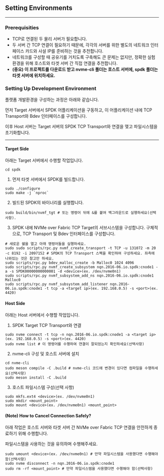 ## Setting Environments

---

### Prerequisities
- TCP로 연결된 두 물리 서버가 필요합니다.
- 두 서버 간 TCP 연결이 필요하기 때문에, 각각의 서버를 위한 별도의 네트워크 인터페이스 카드와 사설 IP를 준비하는 것을 추천합니다.
- 네트워크를 구성할 때 공유기를 거치도록 구축해도 큰 문제는 없지만, 정확한 실험 환경을 위해 호스트와 타겟 서버 간 직접 연결을 추천합니다.
- **(중요) 이 프로젝트를 다운로드 받고 nvme-cli 폴더는 호스트 서버에, spdk 폴더는 타겟 서버에 위치하세요.**

### Setting Up Development Environment

플랫폼 개발환경을 구성하는 과정은 아래와 같습니다.

먼저 Target 서버에서 SPDK 어플리케이션을 구동하고, 이 어플리케이션 내에 TCP Transport와 Bdev 인터페이스를 구성합니다.

이후 Host 서버는 Target 서버의 SPDK TCP Transport와 연결을 맺고 파일시스템을 초기화합니다.

---

#### Target Side

아래는 Target 서버에서 수행할 작업입니다.

```shell
cd spdk
```

1. 먼저 타겟 서버에서 SPDK를 빌드합니다.
```shell
sudo ./configure
sudo make -j `nproc`
```

2. 빌드된 SPDK의 바이너리를 실행합니다.

```shell
sudo build/bin/nvmf_tgt # 또는 명령어 뒤에 &를 붙여 백그라운드로 실행하세요(선택사항).
```

3. SPDK 내에 NVMe over Fabric TCP Target의 서브시스템을 구성합니다. 구체적으로, TCP Transport 및 Bdev 인터페이스를 구성합니다.

```shell
# 새로운 쉘을 열고 아래 명령어들을 실행하세요.
sudo sudo scripts/rpc.py nvmf_create_transport -t TCP -u 131072 -m 20 -c 8192 -i 2097152 # SPDK의 TCP Transport 스펙을 확인하여 구성하세요. 좌측에 나와있는 것은 참고만 하세요.
sudo scripts/rpc.py bdev_malloc_create -b Malloc0 1024 4096
sudo scripts/rpc.py nvmf_create_subsystem nqn.2016-06.io.spdk:cnode1 -a -s SPDK00000000000001 -d <device>(ex. /dev/nvme0n1)
sudo scripts/rpc.py nvmf_subsystem_add_ns nqn.2016-06.io.spdk:cnode1 Malloc0
sudo scripts/rpc.py nvmf_subsystem_add_listener nqn.2016-06.io.spdk:cnode1 -t tcp -a <target ip>(ex. 192.168.0.5) -s <port>(ex. 4420)
```

#### Host Side

아래는 Host 서버에서 수행할 작업입니다.

1. SPDK Target TCP Transport와 연결

```shell
sudo nvme connect -t tcp -n nqn.2016-06.io.spdk:cnode1 -a <target ip>(ex. 192.168.0.5) -s <port>(ex. 4420)
sudo nvme list # 이 명령어를 수행하여 연결이 잘되었는지 확인하세요(선택사항) 
```

2. nvme-cli 구성 및 호스트 서버에 설치

```shell
cd nvme-cli
sudo meson compile -C .build # nvme-cli 코드에 변경이 있다면 컴파일을 수행하세요(선택사항)
sudo meson install -C .build
```

3. 호스트 파일시스템 구성(선택 사항)

```shell
sudo mkfs.ext4 <device>(ex. /dev/nvme0n1)
sudo mkdir <mount_point>
sudo mount <device>(ex. /dev/nvme0n1) <mount_point>
```

#### (Note) How to Cancel Connection Safely?

아래 작업은 호스트 서버와 타겟 서버 간 NVMe over Fabric TCP 연결을 안전하게 종료하기 위해 수행합니다.

파일시스템을 사용하는 것을 유의하며 수행해주세요.

```shell
sudo umount <device>(ex. /dev/nvme0n1) # 만약 파일시스템을 사용했다면 수행해야 함(선택사항)
sudo nvme disconnect -n nqn.2016-06.io.spdk:cnode1
sudo rm -rf <mount_point> # 만약 파일시스템을 사용했다면 수행해야 함(선택사항)
```

